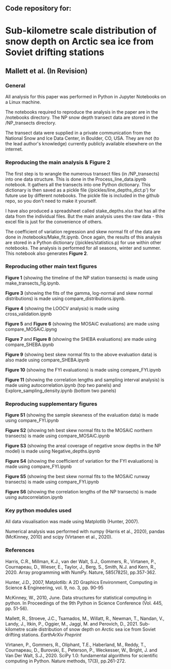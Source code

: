 ## Code repository for:

# Sub-kilometre scale distribution of snow depth on Arctic sea ice from Soviet drifting stations

## Mallett et al. (In Revision)
### General

All analysis for this paper was performed in Python in Jupyter Notebooks on a Linux machine.

The notebooks required to reproduce the analysis in the paper are in the /notebooks directory. The NP snow depth transect data are stored in the /NP_transects directory.

The transect data were supplied in a private communication from the National Snow and Ice Data Center, in Boulder, CO, USA. They are not (to the lead author's knowledge) currently publicly available elsewhere on the internet.

### Reproducing the main analysis & Figure 2

The first step is to wrangle the numerous transect files (in /NP_transects) into one data structure. This is done in the Process_line_data.ipynb notebook. It gathers all the transects into one Python dictionary. This dictionary is then saved as a pickle file (/pickles/line_depths_dict.p') for future use by different notebooks. The pickle file is included in the github repo, so you don't need to make it yourself.

I have also produced a spreadsheet called stake_depths.xlsx that has all the data from the individual files. But the main analysis uses the raw data - this excel file is just for the convenience of others.

The coefficient of variation regression and skew normal fit of the data are done in /notebooks/Make_fit.ipynb. Once again, the results of this analysis are stored in a Python dictionary (/pickles/statistics.p) for use within other notebooks. The analysis is performed for all seasons, winter and summer. This notebook also generates **Figure 2**. 

### Reproducing other main text figures

**Figure 1** (showing the timeline of the NP station transects) is made using make_transects_fig.ipynb.

**Figure 3** (showing the fits of the gamma, log-normal and skew normal distributions) is made using compare_distributions.ipynb. 

**Figure 4** (showing the LOOCV analysis) is made using cross_validation.ipynb

**Figure 5** and **Figure 6** (showing the MOSAiC evaluations) are made using compare_MOSAiC.ipyng

**Figure 7** and **Figure 8** (showing the SHEBA evaluations) are made using compare_SHEBA.ipynb

**Figure 9** (showing best skew normal fits to the above evaluation data) is also made using compare_SHEBA.ipynb

**Figure 10** (showing the FYI evaluations) is made using compare_FYI.ipynb

**Figure 11** (showing the correlation lengths and sampling interval analysis) is made using autocorrelation.ipynb (top two panels) and Explore_sampling_density.ipynb (bottom two panels)

### Reproducing supplementary figures

**Figure S1** (showing the sample skewness of the evaluation data) is made using compare_FYI.ipynb

**Figure S2** (showing teh best skew normal fits to the MOSAiC northern transects) is made using compare_MOSAiC.ipynb

**Figure S3** (showing the areal coverage of negative snow depths in the NP model) is made using Negative_depths.ipynb

**Figure S4** (showing the coefficient of variation for the FYI evaluations) is made using compare_FYI.ipynb

**Figure S5** (showing the best skew normal fits to the MOSAiC runway transects) is made using compare_FYI.ipynb

**Figure S6** (showing the correlation lengths of the NP transects) is made using autocorrelation.ipynb

### Key python modules used

All data visualisation was made using Matplotlib (Hunter, 2007). 

Numerical analysis was performed with numpy (Harris et al., 2020), pandas (McKinney, 2010) and scipy (Virtanen et al., 2020).

### References

Harris, C.R., Millman, K.J., van der Walt, S.J., Gommers, R., Virtanen, P., Cournapeau, D., Wieser, E., Taylor, J., Berg, S., Smith, N.J. and Kern, R., 2020. Array programming with NumPy. Nature, 585(7825), pp.357-362.

Hunter, J.D., 2007, Matplotlib: A 2D Graphics Environment, Computing in Science & Engineering, vol. 9, no. 3, pp. 90-95

McKinney, W., 2010, June. Data structures for statistical computing in python. In Proceedings of the 9th Python in Science Conference (Vol. 445, pp. 51-56).

Mallett, R., Stroeve, J.C., Tsamados, M., Willatt, R., Newman, T., Nandan, V., Landy, J., Itkin, P., Oggier, M., Jaggi, M. and Perovich, D., 2021. Sub-kilometre scale distribution of snow depth on Arctic sea ice from Soviet drifting stations. _EarthArXiv Preprint_

Virtanen, P., Gommers, R., Oliphant, T.E., Haberland, M., Reddy, T., Cournapeau, D., Burovski, E., Peterson, P., Weckesser, W., Bright, J. and Van Der Walt, S.J., 2020. SciPy 1.0: fundamental algorithms for scientific computing in Python. Nature methods, 17(3), pp.261-272.




